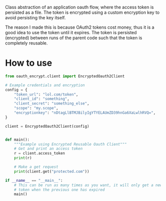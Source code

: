 Class abstraction of an application oauth flow, where the access token is persisted as a file. The token is encrypted using a custom encryption key to avoid persisting the key itself.

The reason I made this is because OAuth2 tokens cost money, thus it is a good idea to use the token until it expires. The token is persisted (encrypted) between runs of the parent code such that the token is completely reusable.

# How to use

```python
from oauth_encrypt.client import EncryptedOauth2Client

# Example credentials and encryption
config = {
    "token_url": "lol.com/token",
    "client_id": "something",
    "client_secret": "something_else",
    "scope": "my.scope",
    "encryptionkey": "nDtagLlBTMJBilyIgYTYELAUmZD39hnGa6XaLwlhRVQ=",
}

client = EncryptedOauth2Client(config)


def main():
    """Example using Encrypted Reusable Oauth Client"""
    # Get and print an access token
    r = client.access_token
    print(r)

    # Make a get request
    print(client.get("protected.com"))

if __name__ == "__main__":
    # This can be run as many times as you want, it will only get a new
    # token when the previous one has expired
    main()

```
